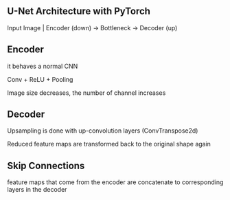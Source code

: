 ## U-Net Architecture with PyTorch

Input Image
     |
 Encoder (down)    →    Bottleneck    →    Decoder (up)

Encoder
-------
it behaves a normal CNN

Conv + ReLU + Pooling

Image size decreases, the number of channel increases

Decoder
-------
Upsampling is done with up-convolution layers (ConvTranspose2d)

Reduced feature maps are transformed back to the original shape again

Skip Connections
----------------
feature maps that come from the encoder are concatenate to corresponding layers in the decoder
